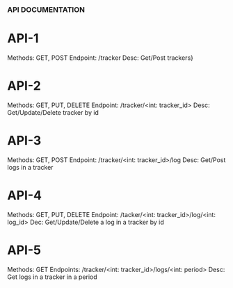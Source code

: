 ### API DOCUMENTATION

# API-1
Methods: GET, POST
Endpoint: /tracker
Desc: Get/Post trackers}

# API-2
Methods: GET, PUT, DELETE
Endpoint: /tracker/<int: tracker_id>
Desc: Get/Update/Delete tracker by id

# API-3
Methods: GET, POST
Endpoint: /tracker/<int: tracker_id>/log
Desc: Get/Post logs in a tracker

# API-4
Methods: GET, PUT, DELETE
Endpoint: /tacker/<int: tracker_id>/log/<int: log_id>
Dec: Get/Update/Delete a log in a tracker by id

# API-5
Methods: GET
Endpoints: /tracker/<int: tracker_id>/logs/<int: period>
Desc: Get logs in a tracker in a period
